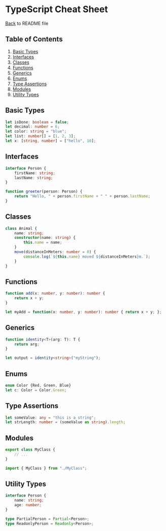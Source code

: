 # TypeScript Cheat Sheet
[Back](README.md) to README file
## Table of Contents
1. [Basic Types](#basic-types)
2. [Interfaces](#interfaces)
3. [Classes](#classes)
4. [Functions](#functions)
5. [Generics](#generics)
6. [Enums](#enums)
7. [Type Assertions](#type-assertions)
8. [Modules](#modules)
9. [Utility Types](#utility-types)

## Basic Types
```typescript
let isDone: boolean = false;
let decimal: number = 6;
let color: string = "blue";
let list: number[] = [1, 2, 3];
let x: [string, number] = ["hello", 10];
```

## Interfaces
```typescript
interface Person {
    firstName: string;
    lastName: string;
}

function greeter(person: Person) {
    return "Hello, " + person.firstName + " " + person.lastName;
}
```

## Classes
```typescript
class Animal {
    name: string;
    constructor(name: string) {
        this.name = name;
    }
    move(distanceInMeters: number = 0) {
        console.log(`${this.name} moved ${distanceInMeters}m.`);
    }
}
```

## Functions
```typescript
function add(x: number, y: number): number {
    return x + y;
}

let myAdd = function(x: number, y: number): number { return x + y; };
```

## Generics
```typescript
function identity<T>(arg: T): T {
    return arg;
}

let output = identity<string>("myString");
```

## Enums
```typescript
enum Color {Red, Green, Blue}
let c: Color = Color.Green;
```

## Type Assertions
```typescript
let someValue: any = "this is a string";
let strLength: number = (someValue as string).length;
```

## Modules
```typescript
export class MyClass {
    // ...
}

import { MyClass } from "./MyClass";
```

## Utility Types
```typescript
interface Person {
    name: string;
    age: number;
}

type PartialPerson = Partial<Person>;
type ReadonlyPerson = Readonly<Person>;
```